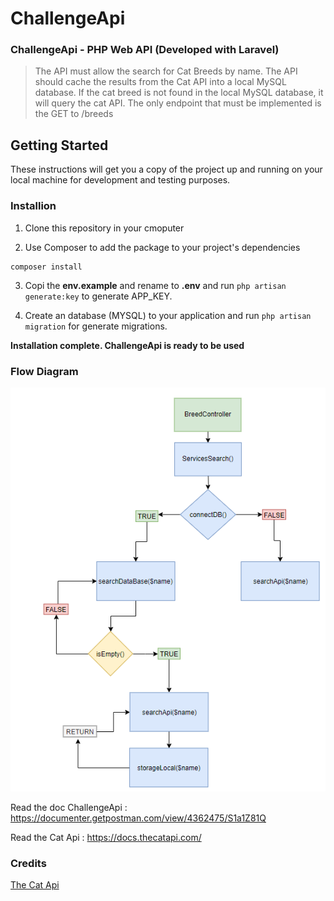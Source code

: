 # ChallengeApi

### ChallengeApi - PHP Web API (Developed with Laravel)

> The API must allow the search for Cat Breeds by name. The API should cache the results from the Cat API into a local MySQL database. If the cat breed is not found in the local MySQL database, it will query the cat API. The only endpoint that must be implemented is the GET to /breeds


## Getting Started

These instructions will get you a copy of the project up and running on your local machine for development and testing purposes. 

### Installion

1. Clone this repository in your cmoputer

2. Use Composer to add the package to your project's dependencies

  ```
composer install
```
3. Copi the **env.example** and rename to **.env** and run ```php artisan generate:key``` to generate APP_KEY.

4. Create an database (MYSQL) to your application and run ```php artisan migration``` for generate migrations.

**Installation complete. ChallengeApi is ready to be used**

### Flow Diagram

![alt text](https://github.com/V1n1c1us/challengeApi/blob/master/public/img/FlowDiagram.PNG "Flow Diagram")

Read the doc ChallengeApi : https://documenter.getpostman.com/view/4362475/S1a1Z81Q

Read the Cat Api : https://docs.thecatapi.com/

### Credits

[The Cat Api](https://docs.thecatapi.com/)

